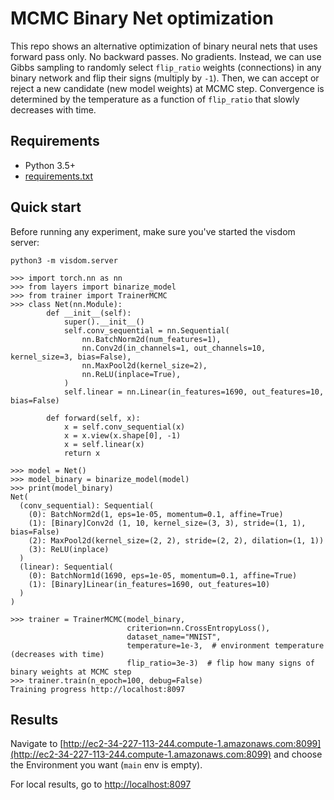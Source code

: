 # MCMC Binary Net optimization

This repo shows an alternative optimization of binary neural nets that uses forward pass only. No backward passes. No gradients. Instead, we can use Gibbs sampling to randomly select `flip_ratio` weights (connections) in any binary network and flip their signs (multiply by `-1`). Then, we can accept or reject a new candidate (new model weights) at MCMC step. Convergence is determined by the temperature as a function of `flip_ratio` that slowly decreases with time.

## Requirements

* Python 3.5+
* [requirements.txt](requirements.txt)


## Quick start

Before running any experiment, make sure you've started the visdom server:

`python3 -m visdom.server`

```
>>> import torch.nn as nn
>>> from layers import binarize_model
>>> from trainer import TrainerMCMC
>>> class Net(nn.Module):
        def __init__(self):
            super().__init__()
            self.conv_sequential = nn.Sequential(
                nn.BatchNorm2d(num_features=1),
                nn.Conv2d(in_channels=1, out_channels=10, kernel_size=3, bias=False),
                nn.MaxPool2d(kernel_size=2),
                nn.ReLU(inplace=True),
            )
            self.linear = nn.Linear(in_features=1690, out_features=10, bias=False)
    
        def forward(self, x):
            x = self.conv_sequential(x)
            x = x.view(x.shape[0], -1)
            x = self.linear(x)
            return x

>>> model = Net()
>>> model_binary = binarize_model(model)
>>> print(model_binary)
Net(
  (conv_sequential): Sequential(
    (0): BatchNorm2d(1, eps=1e-05, momentum=0.1, affine=True)
    (1): [Binary]Conv2d (1, 10, kernel_size=(3, 3), stride=(1, 1), bias=False)
    (2): MaxPool2d(kernel_size=(2, 2), stride=(2, 2), dilation=(1, 1))
    (3): ReLU(inplace)
  )
  (linear): Sequential(
    (0): BatchNorm1d(1690, eps=1e-05, momentum=0.1, affine=True)
    (1): [Binary]Linear(in_features=1690, out_features=10)
  )
)

>>> trainer = TrainerMCMC(model_binary,
                          criterion=nn.CrossEntropyLoss(),
                          dataset_name="MNIST",
                          temperature=1e-3,  # environment temperature (decreases with time)
                          flip_ratio=3e-3)  # flip how many signs of binary weights at MCMC step
>>> trainer.train(n_epoch=100, debug=False)
Training progress http://localhost:8097
```

## Results

Navigate to [http://ec2-34-227-113-244.compute-1.amazonaws.com:8099](http://ec2-34-227-113-244.compute-1.amazonaws.com:8099) and choose the Environment you want (`main` env is empty).

For local results, go to [http://localhost:8097](http://localhost:8097)